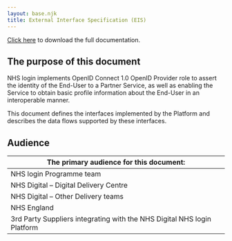 ```yaml
---
layout: base.njk
title: External Interface Specification (EIS) 
---
```

[Click here](https://github.com/nhsconnect/nhslogin/blob/master/NHS%20login%20-%20Interface%20Specification%20-%20Federation%20v1.8.docx?raw=true) to download the full  documentation.
## The purpose of this document

NHS login implements OpenID Connect 1.0 OpenID Provider role to assert the identity of the End-User to a Partner Service, as well as enabling the Service to obtain basic profile information about the End-User in an interoperable manner.

This document defines the interfaces implemented by the Platform and describes the data flows supported by these interfaces.

## Audience

|The primary audience for this document:                                |
|-----------------------------------------------------------------------|
|NHS login Programme team                                               |
|NHS Digital – Digital Delivery Centre                                  |
|NHS Digital – Other Delivery teams                                     |
|NHS England                                                            |
|3rd Party Suppliers integrating with the NHS Digital NHS login Platform|



